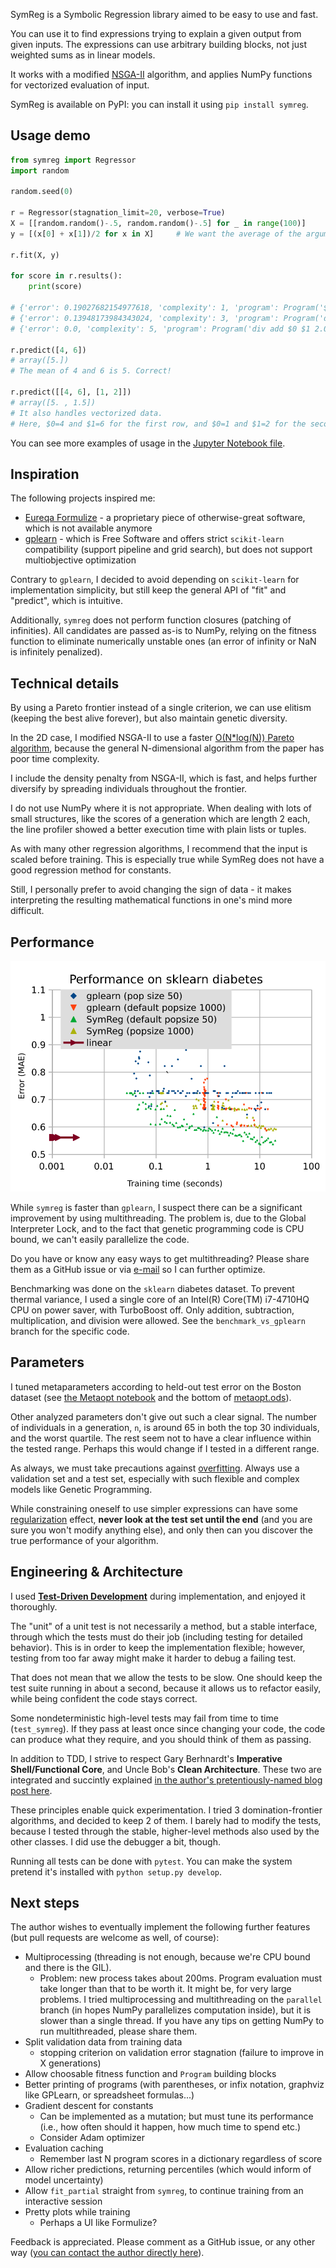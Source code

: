 SymReg is a Symbolic Regression library aimed to be easy to use and fast.

You can use it to find expressions trying to explain a given output from given inputs. The expressions can use arbitrary building blocks, not just weighted sums as in linear models.

It works with a modified [NSGA-II](https://ieeexplore.ieee.org/document/996017) algorithm, and applies NumPy functions for vectorized evaluation of input.

SymReg is available on PyPI: you can install it using `pip install symreg`.

## Usage demo

```python
from symreg import Regressor
import random

random.seed(0)

r = Regressor(stagnation_limit=20, verbose=True)
X = [[random.random()-.5, random.random()-.5] for _ in range(100)]
y = [(x[0] + x[1])/2 for x in X]     # We want the average of the arguments

r.fit(X, y)

for score in r.results():
    print(score)

# {'error': 0.19027682154977618, 'complexity': 1, 'program': Program('$0', 2)}
# {'error': 0.13948173984343024, 'complexity': 3, 'program': Program('div $0 1.8705715685399509', 2)}
# {'error': 0.0, 'complexity': 5, 'program': Program('div add $0 $1 2.0', 2)}

r.predict([4, 6])
# array([5.])
# The mean of 4 and 6 is 5. Correct!

r.predict([[4, 6], [1, 2]])
# array([5. , 1.5])
# It also handles vectorized data.
# Here, $0=4 and $1=6 for the first row, and $0=1 and $1=2 for the second row in the 2d array.
```

You can see more examples of usage in the [Jupyter Notebook file](Metaopt.ipynb).

## Inspiration

The following projects inspired me:

 * [Eureqa Formulize](http://nutonian.wikidot.com/) - a proprietary piece of 
 otherwise-great software, which is not available anymore
 * [gplearn](https://github.com/trevorstephens/gplearn) - which is Free Software and offers strict `scikit-learn` compatibility (support pipeline and grid search), but does not support multiobjective optimization
 
 Contrary to `gplearn`, I decided to avoid depending on `scikit-learn` for implementation simplicity, but still keep the general API of "fit" and "predict", which is intuitive.
 
 Additionally, `symreg` does not perform function closures (patching of infinities). All candidates are passed as-is to NumPy, relying on the fitness function to eliminate numerically unstable ones (an error of infinity or NaN is infinitely penalized).
 
## Technical details

By using a Pareto frontier instead of a single criterion, we can use elitism (keeping the best alive forever), but also maintain genetic diversity.

In the 2D case, I modified NSGA-II to use a faster [O(N*log(N)) Pareto algorithm](https://math.stackexchange.com/a/1937583), because the general N-dimensional algorithm from the paper has poor time complexity. 

I include the density penalty from NSGA-II, which is fast, and helps further diversify by spreading individuals throughout the frontier.

I do not use NumPy where it is not appropriate. When dealing with lots of small structures, like the scores of a generation which are length 2 each, the line profiler showed a better execution time with plain lists or tuples.

As with many other regression algorithms, I recommend that the input is scaled before training. This is especially true while SymReg does not have a good regression method for constants. 

Still, I personally prefer to avoid changing the sign of data - it makes interpreting the resulting mathematical functions in one's mind more difficult.

## Performance

![](diabetes.svg)

While `symreg` is faster than `gplearn`, I suspect there can be a significant improvement by using multithreading. The problem is, due to the Global Interpreter Lock, and to the fact that genetic programming code is CPU bound, we can't easily parallelize the code.

Do you have or know any easy ways to get multithreading? Please share them as a GitHub issue or via [e-mail](mailto:danuthaiduc@gmail.com) so I can further optimize.

Benchmarking was done on the `sklearn` diabetes dataset. To prevent thermal variance, I used a single core of an Intel(R) Core(TM) i7-4710HQ CPU on power saver, with TurboBoost off. Only addition, subtraction, multiplication, and division were allowed. See the `benchmark_vs_gplearn` branch for the specific code.

## Parameters

I tuned metaparameters according to held-out test error on the Boston dataset (see [the Metaopt notebook](Metaopt.ipynb) and the bottom of [metaopt.ods](metaopt.ods)).
 
 Other analyzed parameters don't give out such a clear signal. The number of individuals in a generation, `n`, is around 65 in both the top 30 individuals, and the worst quartile. The rest seem not to have a clear influence within the tested range. Perhaps this would change if I tested in a different range.

As always, we must take precautions against [overfitting](https://en.wikipedia.org/wiki/Overfitting). Always use a validation set and a test set, especially with such flexible and complex models like Genetic Programming.

While constraining oneself to use simpler expressions can have some [regularization](https://en.wikipedia.org/wiki/Regularization_(mathematics)) effect, **never look at the test set until the end** (and you are sure you won't modify anything else), and only then can you discover the true performance of your algorithm.

## Engineering & Architecture 

I used [**Test-Driven Development**](https://danuker.go.ro/tdd-revisited-pytest-updated-2020-09-03.html) during implementation, and enjoyed it thoroughly.

The "unit" of a unit test is not necessarily a method, but a stable interface, through which the tests must do their job (including testing for detailed behavior). This is in order to keep the implementation flexible; however, testing from too far away might make it harder to debug a failing test.

That does not mean that we allow the tests to be slow. One should keep the test suite running in about a second, because it allows us to refactor easily, while being confident the code stays correct. 

Some nondeterministic high-level tests may fail from time to time (`test_symreg`). If they pass at least once since changing your code, the code can produce what they require, and you should think of them as passing.

In addition to TDD, I strive to respect Gary Berhnardt's **Imperative Shell/Functional Core**, and Uncle Bob's **Clean Architecture**. These two are integrated and succintly explained [in the author's pretentiously-named blog post here](https://danuker.go.ro/the-grand-unified-theory-of-software-architecture.html).

These principles enable quick experimentation. I tried 3 domination-frontier algorithms, and decided to keep 2 of them. I barely had to modify the tests, because I tested through the stable, higher-level methods also used by the other classes. I did use the debugger a bit, though.

Running all tests can be done with `pytest`. You can make the system pretend it's installed with `python setup.py develop`.

## Next steps

The author wishes to eventually implement the following further features (but pull requests are welcome as well, of course):

* Multiprocessing (threading is not enough, because we're CPU bound and there is the GIL).
    * Problem: new process takes about 200ms. Program evaluation must take longer than that to be worth it. It might be, for very large problems. I tried multiprocessing and multithreading on the `parallel` branch (in hopes NumPy parallelizes computation inside), but it is slower than a single thread. If you have any tips on getting NumPy to run multithreaded, please share them.
* Split validation data from training data
    * stopping criterion on validation error stagnation (failure to improve in X generations)
* Allow choosable fitness function and `Program` building blocks
* Better printing of programs (with parentheses, or infix notation, graphviz like GPLearn, or spreadsheet formulas...)
* Gradient descent for constants
    * Can be implemented as a mutation; but must tune its performance (i.e., how often should it happen, how much time to spend etc.)
    * Consider Adam optimizer
* Evaluation caching 
    * Remember last N program scores in a dictionary regardless of score
* Allow richer predictions, returning percentiles (which would inform of model uncertainty)
* Allow `fit_partial` straight from `symreg`, to continue training from an interactive session
* Pretty plots while training
    * Perhaps a UI like Formulize?

Feedback is appreciated. Please comment as a GitHub issue, or any other way ([you can contact the author directly here](https://danuker.go.ro/pages/contactabout.html)).